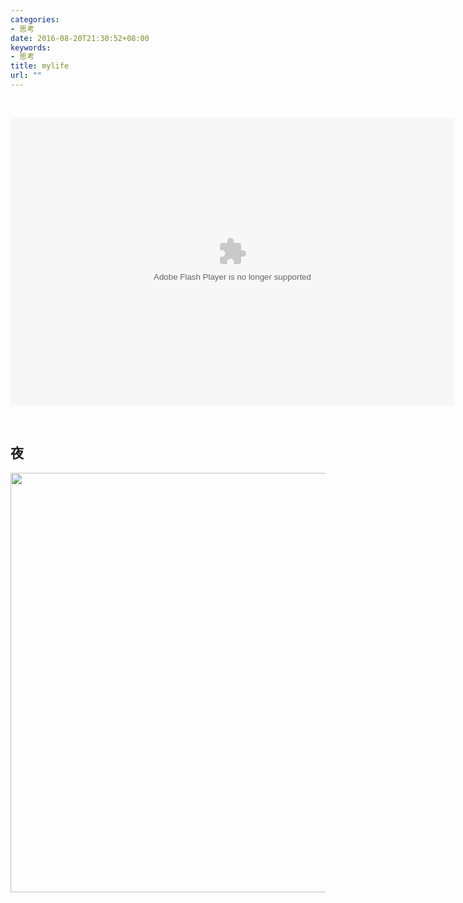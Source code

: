 ```yaml
---
categories:
- 思考
date: 2016-08-20T21:30:52+08:00
keywords:
- 思考
title: mylife
url: ""
---
```


<br/>

<embed type="application/x-shockwave-flash" allowscriptaccess="always" 
allowfullscreen="true" wmode="transparent" quality="high" height="460" 
width="710" src="http://video.weibo.com/player/1034:91dc9dd477f2b2d29f5223f6c92633a7/v.swf"/>

<br/>

## 夜

<div>
    <img src="/media/reflections_img/swust_night.jpg" width="881px" height="671px"/>
</div>


<br/>
<br/>
<br/>
<br/>
